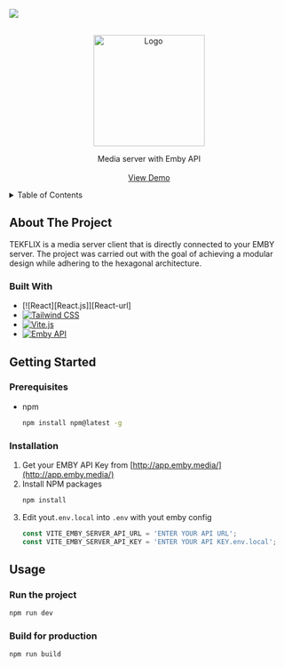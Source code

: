 ![](https://github.com/chumarie/my-media-server/blob/master/tekflix.gif)
<!-- PROJECT LOGO -->
<br />
<div align="center">
  <a href="http://tekflix.marie-chu.com/">
    <img src="https://i.ibb.co/Jvz8d9Z/tekflix-1.png" alt="Logo" width="200">
  </a>
  <p align="center">
    Media server with Emby API
    <br />
    <br />
    <a href="http://tekflix.marie-chu.com/">View Demo</a>
  </p>
</div>

<!-- TABLE OF CONTENTS -->
<details>
  <summary>Table of Contents</summary>
  <ol>
    <li>
      <a href="#about-the-project">About The Project</a>
      <ul>
        <li><a href="#built-with">Built With</a></li>
      </ul>
    </li>
    <li>
      <a href="#getting-started">Getting Started</a>
      <ul>
        <li><a href="#prerequisites">Prerequisites</a></li>
        <li><a href="#installation">Installation</a></li>
      </ul>
    </li>
    <li><a href="#usage">Usage</a></li>
  </ol>
</details>



<!-- ABOUT THE PROJECT -->
## About The Project

TEKFLIX is a media server client that is directly connected to your EMBY server. The project was carried out with the goal of achieving a modular design while adhering to the hexagonal architecture.

### Built With

* [![React][React.js]][React-url]
* [![Tailwind CSS](https://img.shields.io/badge/tailwind-css-%2338B2AC?style=for-the-badge&logo=tailwind-css&logoColor=white)](https://tailwindcss.com/)
* [![Vite.js](https://img.shields.io/badge/vite.js-%23649EFF?style=for-the-badge&logo=vite&logoColor=white)](https://vitejs.dev/)
* [![Emby API](https://img.shields.io/badge/Emby_API-%234782C2?style=for-the-badge&logoColor=white)](https://emby.media/)


<!-- GETTING STARTED -->
## Getting Started

### Prerequisites

* npm
  ```sh
  npm install npm@latest -g
  ```

### Installation

1. Get your EMBY API Key from [http://app.emby.media/](http://app.emby.media/)
2. Install NPM packages
   ```sh
   npm install
   ```
3. Edit yout`.env.local` into `.env` with yout emby config
   ```js
   const VITE_EMBY_SERVER_API_URL = 'ENTER YOUR API URL';
   const VITE_EMBY_SERVER_API_KEY = 'ENTER YOUR API KEY.env.local';
   ```

<!-- USAGE EXAMPLES -->
## Usage
### Run the project

   ```sh
   npm run dev
   ```

### Build for production
    npm run build